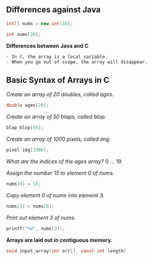 ## Differences against Java

```java
int[] nums = new int[10];
```

```c
int nums[10];
```

**Differences between Java and C**

    - In C, the array is a local variable.
    - When you go out of scope, the array will disappear.

## Basic Syntax of Arrays in C

_Create an array of 20 doubles, called ages._

```c
double ages[20];
```

_Create an array of 50 blaps, called blop._

```c
blap blop[50];
```

_Create an array of 1000 pixels, called img._

```c
pixel img[1000];
```

_What are the indices of the ages array?_
0 ... 19

_Assign the number 15 to element 0 of nums._

```c
nums[0] = 15;
```

_Copy element 0 of nums into element 3._

```c
nums[3] = nums[0];
```

_Print out element 3 of nums._

```c
printf("%d", nums[3]);
```

**Arrays are laid out in contiguous memory.**

```c
void input_array(int arr[], const int length)
```
